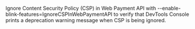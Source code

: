 Ignore Content Security Policy (CSP) in Web Payment API with
--enable-blink-features=IgnoreCSPInWebPaymentAPI to verify that DevTools Console
prints a deprecation warning message when CSP is being ignored.
